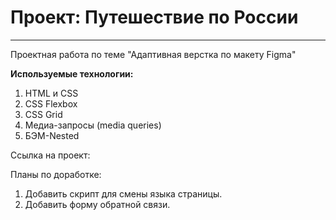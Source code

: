 # Проект: Путешествие по России
----------------------------------

Проектная работа по теме "Адаптивная верстка по макету Figma"

**Используемые технологии:**
1. HTML и CSS
2. CSS Flexbox
3. CSS Grid
4. Медиа-запросы (media queries)
5. БЭМ-Nested

Ссылка на проект: 

Планы по доработке:
1. Добавить скрипт для смены языка страницы.
2. Добавить форму обратной связи.
